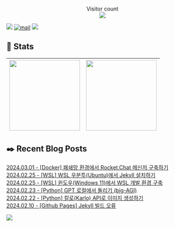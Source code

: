 
<p align="center">
    Visitor count<br>
    <img src="https://profile-counter.glitch.me/JaehyoJJAng/count.svg" />
</p>

[<img src="https://img.shields.io/badge/My BLOG-%23009639?style=for-the-badge&logo=Bloglovin&logoColor=white">][blog] [![mail](https://img.shields.io/badge/MAIL-Aff230?style=for-the-badge&logo=GMAIL&logoColor=%23000005)](mailto:yshrim12@naver.com) [<img src="https://img.shields.io/badge/jaehyo-7289da?style=for-the-badge&logo=DISCORD&logoColor=fff">][discord]

[blog]: https://jaehyojjang.github.io
[discord]: https://discord.gg/rm2y7rZmBS

## 💜 Stats

| [<img src="https://github-readme-stats.vercel.app/api?username=JaehyoJJAng&theme=onedark&hide_border=true&count_private=true" height="185" />](https://github.com/anuraghazra/github-readme-stats) |[<img src="https://streak-stats.demolab.com/?user=JaehyoJJAng&theme=dark" height="185" />](https://git.io/streak-stats)
| ------ | ------ |

## ✒️ Recent Blog Posts
[2024.03.01 - [Docker] 폐쇄망 환경에서 Rocket.Chat 메신저 구축하기](https://JaehyoJJAng.github.io/docker-images/rocket-chat/) <br/>
[2024.02.25 - [WSL] WSL 우분투(Ubuntu)에서 Jekyll 설치하기](https://JaehyoJJAng.github.io/wsl/wsl-ubuntu-jekyll-install/) <br/>
[2024.02.25 - [WSL] 윈도우(Windows 11)에서 WSL 개발 환경 구축](https://JaehyoJJAng.github.io/wsl/wsl-ubuntu-install/) <br/>
[2024.02.23 - [Python] GPT 로컬에서 돌리기 (big-AGI)](https://JaehyoJJAng.github.io/docker-images/big-agi/) <br/>
[2024.02.22 - [Python] 칼로(Karlo) API로 이미지 생성하기](https://JaehyoJJAng.github.io/python/kakao-carlo/) <br/>
[2024.02.10 - [Github Pages] Jekyll 빌드 오류](https://JaehyoJJAng.github.io/troubleshooting/jekyll-deploy-error/) <br/>


<img src="https://img.shields.io/badge/최근%20배포일-2024/05/02_19:54-%23121212?style=flat">